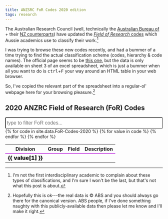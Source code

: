 ```yaml
---
title: ANZSRC FoR Codes 2020 edition
tags: research
---
```


The Australian Research Council (well, technically the [Australian Bureau
of](https://www.abs.gov.au) + their [NZ
counterparts](https://www.stats.govt.nz)) have updated the [_Field of Research_
codes](https://www.arc.gov.au/grants/grant-application/classification-codes-rfcd-seo-and-anzsic-codes)
which Aussie academics use to classify their work.[^interdisciplinary-complaint]

[^interdisciplinary-complaint]:
    I'm not the first interdisciplinary academic to complain about these types
    of classifications, and I'm sure I won't be the last, but that's not what
    this post is about.

I was trying to browse these new codes recently, and had a bummer of a time
trying to find the actual classification scheme (codes, hierarchy & code names).
The official page seems to be [this
one](https://www.abs.gov.au/AUSSTATS/abs@.nsf/Lookup/1297.0Main+Features12020?OpenDocument),
but the data is only available on sheet 3 of an excel spreadsheet, which is just
a bummer when all you want to do is <kbd>ctrl</kbd>+<kbd>F</kbd> your way around
an HTML table in your web browser.

So, I've copied the relevant part of the spreadsheet into a regular-ol' webpage
here for your browsing pleasure.[^hosting]

[^hosting]:
    Hopefully this is ok---the real data is © ABS and you should always go there
    for the canonical version. ABS people, if I've done something naughty with
    this publicly-available data then please let me know and I'll make it right.

## 2020 ANZRC Field of Research (FoR) Codes

<style>
#FoR-Codes-2020 tr.division-row {
  border-top: 2px solid #be2edd;
  font-weight: 900;
  font-size: 1.1em;
}
#FoR-Codes-2020 tr.group-row {
  border-top: 1px solid #be2edd;
  font-weight: 900;
}
#FoR-Codes-2020 .search {
  width: 100%;
  line-height: 1.6;
  font-size: 1rem;
  padding: 0.2em;
  border: 1pt solid #be2edd#;
  border-radius: 3px;
}
</style>

<div id="FoR-Codes-2020">
<input class="search" placeholder="type to filter FoR codes..." />
<table>
  <thead>
    <tr><th>Division</th><th>Group</th><th>Field</th><th>Description</th></tr>
  </thead>
  <tbody class="list">
  {% for code in site.data.FoR-Codes-2020 %}
    <tr
    {% if code.Division != nil %}
    class="division-row"
    {% elsif code.Group != nil %}
    class="group-row"
    {% endif %}
    >
    {% for value in code %}
      <td class="{{ value[0] }}">{{ value[1] }}</td>
    {% endfor %}
    </tr>
  {% endfor %}
  </tbody>
</table>
</div>

<script src="{% link assets/js/list.min.js %}" type="text/javascript"></script>

<script type="text/javascript">
  const forCodeList = new List("FoR-Codes-2020", {valueNames: ["Division", "Group", "Field", "Description"]});
</script>
